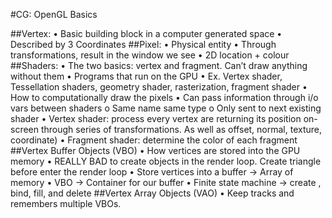 #CG: OpenGL Basics

##Vertex: 
•	Basic building block in a computer generated space
•	Described by 3 Coordinates
##Pixel:
•	Physical entity
•	Through transformations, result in the window we see
•	2D location + colour
##Shaders:
•	The two basics: vertex and fragment. Can’t draw anything without them
•	Programs that run on the GPU
•	Ex. Vertex shader, Tessellation shaders, geometry shader, rasterization, fragment shader
•	How to computationally draw the pixels
•	Can pass information through i/o vars between shaders
o	Same name same type
o	Only sent to next existing shader
•	Vertex shader: process every vertex are returning its position on-screen through series of transformations. As well as offset, normal, texture, coordinate) 
•	Fragment shader: determine the color of each fragment
##Vertex Buffer Objects (VBO)
•	How vertices are stored into the GPU memory 
•	REALLY BAD to create objects in the render loop. Create triangle before enter the render loop
•	Store vertices into a buffer -> Array of memory
•	VBO -> Container for our buffer
•	Finite state machine -> create , bind, fill, and delete
##Vertex Array Objects (VAO)
•	Keep tracks and remembers multiple VBOs.
